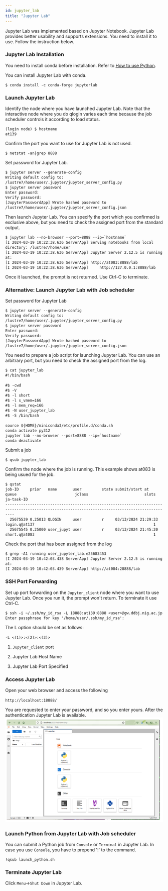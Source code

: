 ```yaml
---
id: jupyter_lab
title: "Jupyter Lab"
---
```

Jupyter Lab was implemented based on Jupyter Notebook. Jupyter Lab provides better usability and supports extensions. You need to install it to use. Follow the instruction below.

### Jupyter Lab Installation
You need to install conda before installation. Refer to [How to use Python](/software/python).

You can install Jupyter Lab with conda.
```
$ conda install -c conda-forge jupyterlab
```
### Launch Jupyter Lab
Identify the node where you have launched Jupyter Lab. Note that the interactive node where you do qlogin varies each time because the job scheduler controls it according to load status.
```
(login node) $ hostname
at139
```
Confirm the port you want to use for Jupyter Lab is not used.
```
$ netstat -an|grep 8888
```
Set password for Jupyter Lab.
```
$ jupyter server --generate-config
Writing default config to: /lustre7/home/user/.jupyter/jupyter_server_config.py
$ jupyter server password
Enter password:
Verify password:
[JupyterPasswordApp] Wrote hashed password to /lustre7/home/user/.jupyter/jupyter_server_config.json
```
Then launch Jupyter Lab.
You can specify the port which you confirmed is exclusive above, but you need to check the assigned port from the standard output.
```
$ jupyter lab --no-browser --port=8888 --ip=`hostname`
[I 2024-03-19 10:22:38.636 ServerApp] Serving notebooks from local directory: /lustre7/home/user
[I 2024-03-19 10:22:38.636 ServerApp] Jupyter Server 2.12.5 is running at:
[I 2024-03-19 10:22:38.636 ServerApp] http://at083:8888/lab
[I 2024-03-19 10:22:38.636 ServerApp]     http://127.0.0.1:8888/lab
```
Once it launched, the prompt is not returned. Use Ctrl-C to terminate.
### Alternative: Launch Jupyter Lab with Job scheduler
Set password for Jupyter Lab
```
$ jupyter server --generate-config
Writing default config to: /lustre7/home/user/.jupyter/jupyter_server_config.py
$ jupyter server password
Enter password:
Verify password:
[JupyterPasswordApp] Wrote hashed password to /lustre7/home/user/.jupyter/jupyter_server_config.json
```

You need to prepare a job script for launching Jupyter Lab.
You can use an arbitrary port, but you need to check the assigned port from the log.
```
$ cat jupyter_lab
#!/bin/bash

#$ -cwd
#$ -V
#$ -l short
#$ -l s_vmem=16G
#$ -l mem_req=16G
#$ -N user_jupyter_lab
#$ -S /bin/bash

source ${HOME}/miniconda3/etc/profile.d/conda.sh
conda activate py312
jupyter lab --no-browser --port=8888 --ip=`hostname`
conda deactivate
```

Submit a job
```
$ qsub jupyter_lab
```
Confirm the node where the job is running.
This example shows at083 is being usued for the job.
```
$ qstat
job-ID     prior   name       user         state submit/start at     queue                          jclass                         slots ja-task-ID
------------------------------------------------------------------------------------------------------------------------------------------------
  25675539 0.25013 QLOGIN     user         r     03/13/2024 21:29:33 login.q@at137                                                     1
  25675545 0.25000 user_jupyt user         r     03/13/2024 21:45:20 short.q@at083                                                     1
```
Check the port that has been assigned from the log
```
$ grep -A1 running user_jupyter_lab.e25683453
[I 2024-03-19 10:42:03.438 ServerApp] Jupyter Server 2.12.5 is running at:
[I 2024-03-19 10:42:03.439 ServerApp] http://at084:28888/lab
```
### SSH Port Forwarding

Set up port forwarding on the `Jupyter_client` node where you want to use Jupyter Lab.
Once you run it, the prompt won't return. To terminate it use Ctrl-C.
```
$ ssh -i ~/.ssh/my_id_rsa -L 18888:at139:8888 <user>@gw.ddbj.nig.ac.jp
Enter passphrase for key '/home/user/.ssh/my_id_rsa':
```
The L option should be set as follows:

` -L <(1)>:<(2)>:<(3)> `

1. `Jupyter_client` port

2. Jupyter Lab Host Name

3. Jupyter Lab Port Specified


### Access Jupyter Lab

Open your web browser and access the following

` http://localhost:18888/ `

You are requested to enter your password, and so you enter yours.
After the authentication Jupyter Lab is available.
![figure](JupyterLab.PNG)

### Launch Python from Jupyter Lab with Job scheduler
You can submit a Python job from `Console` or `Terminal` in Jupyter Lab.
In case you use `Console`, you have to prepend '!' to the command.
```
!qsub launch_python.sh
```

### Terminate Jupyter Lab
Click `Menu`->`Shut Down` in Jupyter Lab.
